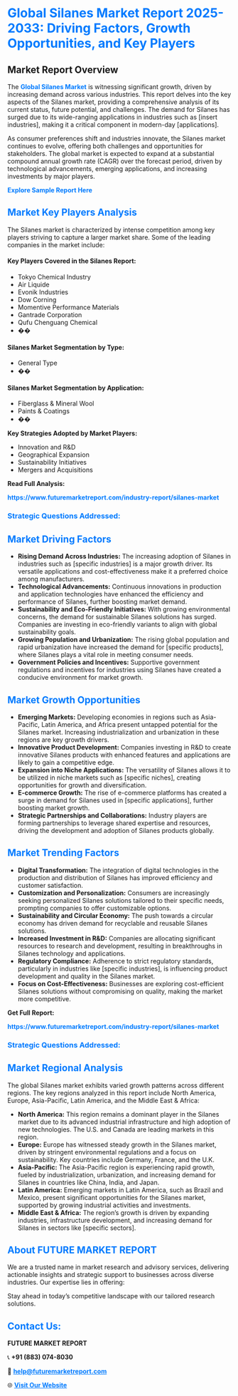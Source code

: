 <h1 style="color: #007BFF;">Global Silanes Market Report 2025-2033: Driving Factors, Growth Opportunities, and Key Players</h1>

<section id="overview">
<h2>Market Report Overview</h2>
<p>The <a href="https://www.futuremarketreport.com/industry-report/silanes-market" style="color: #007BFF; text-decoration: none;"><strong>Global Silanes Market</strong></a> is witnessing significant growth, driven by increasing demand across various industries. This report delves into the key aspects of the Silanes market, providing a comprehensive analysis of its current status, future potential, and challenges. The demand for Silanes has surged due to its wide-ranging applications in industries such as [insert industries], making it a critical component in modern-day [applications].</p>
<p>As consumer preferences shift and industries innovate, the Silanes market continues to evolve, offering both challenges and opportunities for stakeholders. The global market is expected to expand at a substantial compound annual growth rate (CAGR) over the forecast period, driven by technological advancements, emerging applications, and increasing investments by major players.</p>
</section>

<section id="overview">
<p><a href="https://www.futuremarketreport.com/request-sample/reportId=117925" style="color: #007BFF; text-decoration: none;"><strong>Explore Sample Report Here</strong></a></p>
</section>

<section id="key-players">
<h2 style="color: #007BFF;">Market Key Players Analysis</h2>
<p>The Silanes market is characterized by intense competition among key players striving to capture a larger market share. Some of the leading companies in the market include:</p>
<h4>Key Players Covered in the Silanes Report:</h4>
<ul><li>Tokyo Chemical Industry</li><li>Air Liquide</li><li>Evonik Industries</li><li>Dow Corning</li><li>Momentive Performance Materials</li><li>Gantrade Corporation</li><li>Qufu Chenguang Chemical</li><li>��</li></ul>
<h4>Silanes Market Segmentation by Type:</h4>
<ul><li>General Type</li><li>��</li></ul>

<h4>Silanes Market Segmentation by Application:</h4>
<ul><li>Fiberglass &amp; Mineral Wool</li><li>Paints &amp; Coatings</li><li>��</li></ul>
<p><strong>Key Strategies Adopted by Market Players:</strong></p>
<ul>
<li>Innovation and R&D</li>
<li>Geographical Expansion</li>
<li>Sustainability Initiatives</li>
<li>Mergers and Acquisitions</li>
</ul>
</section>

<section>
<p><strong>Read Full Analysis: </strong></p><a href="https://www.futuremarketreport.com/industry-report/silanes-market" style="color: #007BFF; text-decoration: none;"><strong>https://www.futuremarketreport.com/industry-report/silanes-market</strong></a>
<h3 style="color: #007BFF;">Strategic Questions Addressed:</h3>
</section>

<section id="driving-factors">
<h2 style="color: #007BFF;">Market Driving Factors</h2>
<ul>
<li><strong>Rising Demand Across Industries:</strong> The increasing adoption of Silanes in industries such as [specific industries] is a major growth driver. Its versatile applications and cost-effectiveness make it a preferred choice among manufacturers.</li>
<li><strong>Technological Advancements:</strong> Continuous innovations in production and application technologies have enhanced the efficiency and performance of Silanes, further boosting market demand.</li>
<li><strong>Sustainability and Eco-Friendly Initiatives:</strong> With growing environmental concerns, the demand for sustainable Silanes solutions has surged. Companies are investing in eco-friendly variants to align with global sustainability goals.</li>
<li><strong>Growing Population and Urbanization:</strong> The rising global population and rapid urbanization have increased the demand for [specific products], where Silanes plays a vital role in meeting consumer needs.</li>
<li><strong>Government Policies and Incentives:</strong> Supportive government regulations and incentives for industries using Silanes have created a conducive environment for market growth.</li>
</ul>
</section>

<section id="growth-opportunities">
<h2 style="color: #007BFF;">Market Growth Opportunities</h2>
<ul>
<li><strong>Emerging Markets:</strong> Developing economies in regions such as Asia-Pacific, Latin America, and Africa present untapped potential for the Silanes market. Increasing industrialization and urbanization in these regions are key growth drivers.</li>
<li><strong>Innovative Product Development:</strong> Companies investing in R&D to create innovative Silanes products with enhanced features and applications are likely to gain a competitive edge.</li>
<li><strong>Expansion into Niche Applications:</strong> The versatility of Silanes allows it to be utilized in niche markets such as [specific niches], creating opportunities for growth and diversification.</li>
<li><strong>E-commerce Growth:</strong> The rise of e-commerce platforms has created a surge in demand for Silanes used in [specific applications], further boosting market growth.</li>
<li><strong>Strategic Partnerships and Collaborations:</strong> Industry players are forming partnerships to leverage shared expertise and resources, driving the development and adoption of Silanes products globally.</li>
</ul>
</section>

<section id="trending-factors">
<h2 style="color: #007BFF;">Market Trending Factors</h2>
<ul>
<li><strong>Digital Transformation:</strong> The integration of digital technologies in the production and distribution of Silanes has improved efficiency and customer satisfaction.</li>
<li><strong>Customization and Personalization:</strong> Consumers are increasingly seeking personalized Silanes solutions tailored to their specific needs, prompting companies to offer customizable options.</li>
<li><strong>Sustainability and Circular Economy:</strong> The push towards a circular economy has driven demand for recyclable and reusable Silanes solutions.</li>
<li><strong>Increased Investment in R&D:</strong> Companies are allocating significant resources to research and development, resulting in breakthroughs in Silanes technology and applications.</li>
<li><strong>Regulatory Compliance:</strong> Adherence to strict regulatory standards, particularly in industries like [specific industries], is influencing product development and quality in the Silanes market.</li>
<li><strong>Focus on Cost-Effectiveness:</strong> Businesses are exploring cost-efficient Silanes solutions without compromising on quality, making the market more competitive.</li>
</ul>
</section>

<section>
<p><strong>Get Full Report: </strong></p><a href="https://www.futuremarketreport.com/industry-report/silanes-market" style="color: #007BFF; text-decoration: none;"><strong>https://www.futuremarketreport.com/industry-report/silanes-market</strong></a>
<h3 style="color: #007BFF;">Strategic Questions Addressed:</h3>
</section>


<section id="regional-analysis">
<h2 style="color: #007BFF;">Market Regional Analysis</h2>
<p>The global Silanes market exhibits varied growth patterns across different regions. The key regions analyzed in this report include North America, Europe, Asia-Pacific, Latin America, and the Middle East & Africa:</p>
<ul>
<li><strong>North America:</strong> This region remains a dominant player in the Silanes market due to its advanced industrial infrastructure and high adoption of new technologies. The U.S. and Canada are leading markets in this region.</li>
<li><strong>Europe:</strong> Europe has witnessed steady growth in the Silanes market, driven by stringent environmental regulations and a focus on sustainability. Key countries include Germany, France, and the U.K.</li>
<li><strong>Asia-Pacific:</strong> The Asia-Pacific region is experiencing rapid growth, fueled by industrialization, urbanization, and increasing demand for Silanes in countries like China, India, and Japan.</li>
<li><strong>Latin America:</strong> Emerging markets in Latin America, such as Brazil and Mexico, present significant opportunities for the Silanes market, supported by growing industrial activities and investments.</li>
<li><strong>Middle East & Africa:</strong> The region’s growth is driven by expanding industries, infrastructure development, and increasing demand for Silanes in sectors like [specific sectors].</li>
</ul>
</section>

<footer>
<h2 style="color: #007BFF;">About FUTURE MARKET REPORT</h2>
<p>We are a trusted name in market research and advisory services, delivering actionable insights and strategic support to businesses across diverse industries. Our expertise lies in offering:</p>

<p>Stay ahead in today’s competitive landscape with our tailored research solutions.</p>

<h2 style="color: #007BFF;">Contact Us:</h2>
<p><strong>FUTURE MARKET REPORT</strong></p>
<p>📞 <strong>+91 (883) 074-8030</strong></p>
<p>📧 <strong><a href="mailto:help@futuremarketreport.com" style="color: #007BFF;">help@futuremarketreport.com</a></strong></p>
<p>🌐 <strong><a href="https://www.futuremarketreport.com/" style="color: #007BFF;">Visit Our Website</a></strong></p>
</footer>
